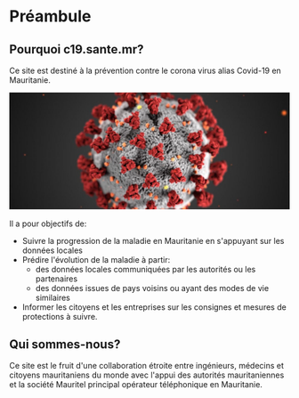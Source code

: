 # Préambule

## Pourquoi c19.sante.mr?

Ce site est destiné à la prévention contre le corona virus alias Covid-19 en Mauritanie.

![Credit: Boston University](.gitbook/assets/istock-1204033162-1500x624-1200x500.jpg)

Il a pour objectifs  de:

* Suivre la progression de la maladie en Mauritanie en s'appuyant sur les données locales
* Prédire l'évolution de la maladie à partir:
  * des données locales communiquées par les autorités ou les partenaires
  * des données issues de pays voisins ou ayant des modes de vie similaires
*  Informer les citoyens et les entreprises sur les consignes et mesures de protections à suivre.

## Qui sommes-nous?

Ce site est le fruit d'une collaboration étroite entre ingénieurs, médecins et citoyens mauritaniens du monde avec l'appui des autorités mauritaniennes et la société Mauritel principal opérateur téléphonique en Mauritanie.


